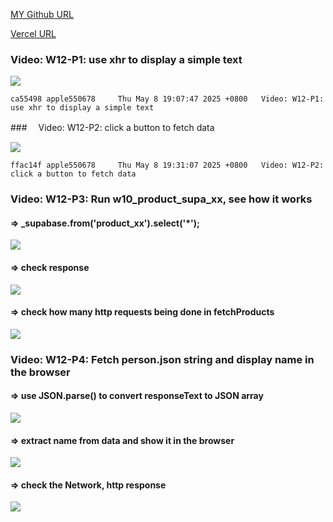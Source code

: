 [MY Github URL](https://github.com/apple550678/1132-1N-demo-02)

[Vercel URL](https://1132-1-n-demo-apple-02.vercel.app)

### Video: W12-P1: use xhr to display a simple text

![](w12-p1.png)

```
ca55498 apple550678     Thu May 8 19:07:47 2025 +0800   Video: W12-P1: use xhr to display a simple text
```

###　 Video: W12-P2: click a button to fetch data

![](w12-p2.png)

```
ffac14f apple550678     Thu May 8 19:31:07 2025 +0800   Video: W12-P2: click a button to fetch data
```

### Video: W12-P3: Run w10_product_supa_xx, see how it works

#### => \_supabase.from('product_xx').select('\*');

![](w12-p3-1.png)

#### => check response

![](w12-p3-2.png)

#### => check how many http requests being done in fetchProducts

![](w12-p3-3.png)

### Video: W12-P4: Fetch person.json string and display name in the browser

#### => use JSON.parse() to convert responseText to JSON array

![](w12-p4-1.png)

#### => extract name from data and show it in the browser

![](w12-p4-2.png)

#### => check the Network, http response

![](w12-p4-3.png)

```

```
